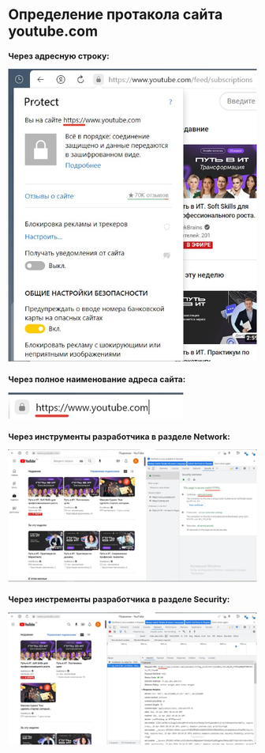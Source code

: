 # Определение протакола сайта youtube.com

### Через адресную строку: 

![Первый спобов проверки](1_protocol.jpg)

### Через полное наименование адреса сайта:

![Второй спобов проверки](2_protocol.jpg)

### Через инструменты разработчика в разделе Network:

![Третий способ проверки](3_protocol.jpg)

### Через инстременты разработчика в разделе Security:

![Четвертый способ проверки](4_protocol.jpg)